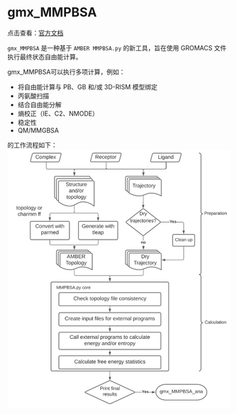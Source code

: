 # gmx_MMPBSA

点击查看：[官方文档](https://valdes-tresanco-ms.github.io/gmx_MMPBSA/dev/)

`gmx_MMPBSA` 是一种基于 `AMBER MMPBSA.py` 的新工具，旨在使用 GROMACS 文件执行最终状态自由能计算。

gmx_MMPBSA可以执行多项计算，例如：
- 将自由能计算与 PB、GB 和/或 3D-RISM 模型绑定
- 丙氨酸扫描
- 结合自由能分解
- 熵校正（IE、C2、NMODE）
- 稳定性
- QM/MMGBSA

的工作流程如下：
![](workflow.svg)